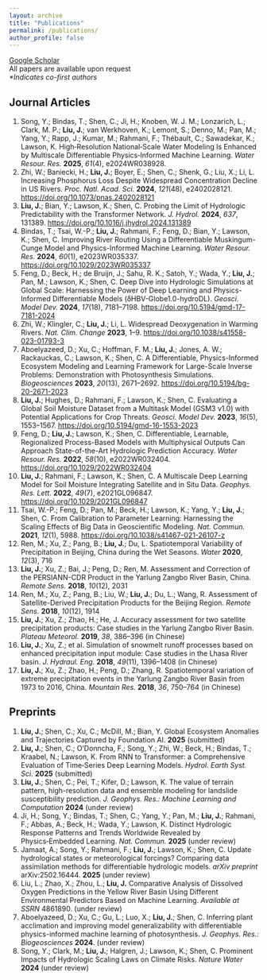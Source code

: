 ```yaml
---
layout: archive
title: "Publications"
permalink: /publications/
author_profile: false
---
```


[Google Scholar](https://scholar.google.com/citations?user=raNrs0gAAAAJ&hl=en)  
All papers are available upon request  
*\*Indicates co-first authors*
## Journal Articles
1. Song, Y.; Bindas, T.; Shen, C.; Ji, H.; Knoben, W. J. M.; Lonzarich, L.; Clark, M. P.; **Liu, J.**; van Werkhoven, K.; Lemont, S.; Denno, M.; Pan, M.; Yang, Y.; Rapp, J.; Kumar, M.; Rahmani, F.; Thébault, C.; Sawadekar, K.; Lawson, K. High‑Resolution National‑Scale Water Modeling Is Enhanced by Multiscale Differentiable Physics‑Informed Machine Learning. *Water Resour. Res.* **2025**, *61*(4), e2024WR038928.
2. Zhi, W.; Baniecki, H.; **Liu, J.**; Boyer, E.; Shen, C.; Shenk, G.; Liu, X.; Li, L. Increasing Phosphorus Loss Despite Widespread Concentration Decline in US Rivers. *Proc. Natl. Acad. Sci.* **2024**, *121*(48), e2402028121. https://doi.org/10.1073/pnas.2402028121  
3. **Liu, J.**; Bian, Y.; Lawson, K.; Shen, C. Probing the Limit of Hydrologic Predictability with the Transformer Network. *J. Hydrol.* **2024**, *637*, 131389. https://doi.org/10.1016/j.jhydrol.2024.131389  
4. Bindas, T.; Tsai, W.-P.; **Liu, J.**; Rahmani, F.; Feng, D.; Bian, Y.; Lawson, K.; Shen, C. Improving River Routing Using a Differentiable Muskingum-Cunge Model and Physics-Informed Machine Learning. *Water Resour. Res.* **2024**, *60*(1), e2023WR035337. https://doi.org/10.1029/2023WR035337  
5. Feng, D.; Beck, H.; de Bruijn, J.; Sahu, R. K.; Satoh, Y.; Wada, Y.; **Liu, J.**; Pan, M.; Lawson, K.; Shen, C. Deep Dive into Hydrologic Simulations at Global Scale: Harnessing the Power of Deep Learning and Physics-Informed Differentiable Models (δHBV-Globe1.0-hydroDL). *Geosci. Model Dev.* **2024**, *17*(18), 7181–7198. https://doi.org/10.5194/gmd-17-7181-2024  
6. Zhi, W.; Klingler, C.; **Liu, J.**; Li, L. Widespread Deoxygenation in Warming Rivers. *Nat. Clim. Change* **2023**, 1–9. https://doi.org/10.1038/s41558-023-01793-3  
7. Aboelyazeed, D.; Xu, C.; Hoffman, F. M.; **Liu, J.**; Jones, A. W.; Rackauckas, C.; Lawson, K.; Shen, C. A Differentiable, Physics-Informed Ecosystem Modeling and Learning Framework for Large-Scale Inverse Problems: Demonstration with Photosynthesis Simulations. *Biogeosciences* **2023**, *20*(13), 2671–2692. https://doi.org/10.5194/bg-20-2671-2023  
8. **Liu, J.**; Hughes, D.; Rahmani, F.; Lawson, K.; Shen, C. Evaluating a Global Soil Moisture Dataset from a Multitask Model (GSM3 v1.0) with Potential Applications for Crop Threats. *Geosci. Model Dev.* **2023**, *16*(5), 1553–1567. https://doi.org/10.5194/gmd-16-1553-2023  
9. Feng, D.; **Liu, J.**; Lawson, K.; Shen, C. Differentiable, Learnable, Regionalized Process-Based Models with Multiphysical Outputs Can Approach State-of-the-Art Hydrologic Prediction Accuracy. *Water Resour. Res.* **2022**, *58*(10), e2022WR032404. https://doi.org/10.1029/2022WR032404  
10. **Liu, J.**; Rahmani, F.; Lawson, K.; Shen, C. A Multiscale Deep Learning Model for Soil Moisture Integrating Satellite and in Situ Data. *Geophys. Res. Lett.* **2022**, *49*(7), e2021GL096847. https://doi.org/10.1029/2021GL096847  
11. Tsai, W.-P.; Feng, D.; Pan, M.; Beck, H.; Lawson, K.; Yang, Y.; **Liu, J.**; Shen, C. From Calibration to Parameter Learning: Harnessing the Scaling Effects of Big Data in Geoscientific Modeling. *Nat. Commun.* **2021**, *12*(1), 5988. https://doi.org/10.1038/s41467-021-26107-z  
12. Ren, M.; Xu, Z.; Pang, B.; **Liu, J.**; Du, L. Spatiotemporal Variability of Precipitation in Beijing, China during the Wet Seasons. *Water* **2020**, *12*(3), 716  
13. **Liu, J.**; Xu, Z.; Bai, J.; Peng, D.; Ren, M. Assessment and Correction of the PERSIANN-CDR Product in the Yarlung Zangbo River Basin, China. *Remote Sens.* **2018**, *10*(12), 2031  
14. Ren, M.; Xu, Z.; Pang, B.; Liu, W.; **Liu, J.**; Du, L.; Wang, R. Assessment of Satellite-Derived Precipitation Products for the Beijing Region. *Remote Sens.* **2018**, *10*(12), 1914  
15. **Liu, J.**; Xu, Z.; Zhao, H.; He, J. Accuracy assessment for two satellite precipitation products: Case studies in the Yarlung Zangbo River Basin. *Plateau Meteorol.* **2019**, *38*, 386–396 (in Chinese)  
16. **Liu, J.**; Xu, Z.; et al. Simulation of snowmelt runoff processes based on enhanced precipitation input module: Case studies in the Lhasa River basin. *J. Hydraul. Eng.* **2018**, *49*(11), 1396–1408 (in Chinese)  
17. **Liu, J.**; Xu, Z.; Zhao, H.; Peng, D.; Zhang, R. Spatiotemporal variation of extreme precipitation events in the Yarlung Zangbo River Basin from 1973 to 2016, China. *Mountain Res.* **2018**, *36*, 750–764 (in Chinese)  

## Preprints
1. **Liu, J.**; Shen, C.; Xu, C.; McDill, M.; Bian, Y. Global Ecosystem Anomalies and Trajectories Captured by Foundation AI. **2025** (submitted)  
2. **Liu, J.**; Shen, C.; O’Donncha, F.; Song, Y.; Zhi, W.; Beck, H.; Bindas, T.; Kraabel, N.; Lawson, K. From RNN to Transformer: a Comprehensive Evaluation of Time‑Series Deep Learning Models. *Hydrol. Earth Syst. Sci.* **2025** (submitted)  
3. **Liu, J.**; Shen, C.; Pei, T.; Kifer, D.; Lawson, K. The value of terrain pattern, high-resolution data and ensemble modeling for landslide susceptibility prediction. *J. Geophys. Res.: Machine Learning and Computation* **2024** (under review)
4. Ji, H.; Song, Y.; Bindas, T.; Shen, C.; Yang, Y.; Pan, M.; **Liu, J.**; Rahmani, F.; Abbas, A.; Beck, H.; Wada, Y.; Lawson, K. Distinct Hydrologic Response Patterns and Trends Worldwide Revealed by Physics‑Embedded Learning. *Nat. Commun.* **2025** (under review)
5. Jamaat, A.; Song, Y.; Rahmani, F.; **Liu, J.**; Lawson, K.; Shen, C. Update hydrological states or meteorological forcings? Comparing data assimilation methods for differentiable hydrologic models. *arXiv preprint* arXiv:2502.16444. **2025** (under review)  
6. Liu, L.; Zhao, X.; Zhou, L.; **Liu, J.** Comparative Analysis of Dissolved Oxygen Predictions in the Yellow River Basin Using Different Environmental Predictors Based on Machine Learning. *Available at SSRN* 4861890. (under review)  
7. Aboelyazeed, D.; Xu, C.; Gu, L.; Luo, X.; **Liu, J.**; Shen, C. Inferring plant acclimation and improving model generalizability with differentiable physics-informed machine learning of photosynthesis. *J. Geophys. Res.: Biogeosciences* **2024**. (under review)  
8. Song, Y.; Clark, M.; **Liu, J.**; Halgren, J.; Lawson, K.; Shen, C. Prominent Impacts of Hydrologic Scaling Laws on Climate Risks. *Nature Water* **2024** (under review)  



